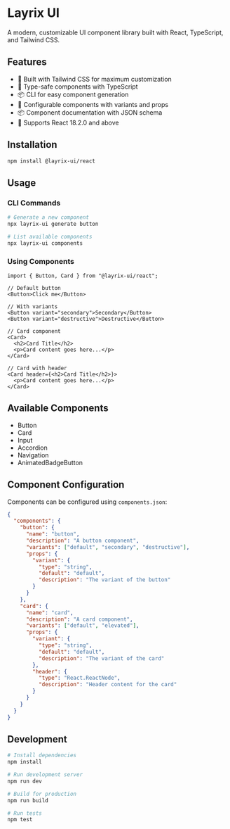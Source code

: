 # Layrix UI

A modern, customizable UI component library built with React, TypeScript, and Tailwind CSS.

## Features

- 🎨 Built with Tailwind CSS for maximum customization
- 🚀 Type-safe components with TypeScript
- 📦 CLI for easy component generation
- 🎯 Configurable components with variants and props
- 📦 Component documentation with JSON schema
- 🎯 Supports React 18.2.0 and above

## Installation

```bash
npm install @layrix-ui/react
```

## Usage

### CLI Commands

```bash
# Generate a new component
npx layrix-ui generate button

# List available components
npx layrix-ui components
```

### Using Components

```tsx
import { Button, Card } from "@layrix-ui/react";

// Default button
<Button>Click me</Button>

// With variants
<Button variant="secondary">Secondary</Button>
<Button variant="destructive">Destructive</Button>

// Card component
<Card>
  <h2>Card Title</h2>
  <p>Card content goes here...</p>
</Card>

// Card with header
<Card header={<h2>Card Title</h2>}>
  <p>Card content goes here...</p>
</Card>
```

## Available Components

- Button
- Card
- Input
- Accordion
- Navigation
- AnimatedBadgeButton

## Component Configuration

Components can be configured using `components.json`:

```json
{
  "components": {
    "button": {
      "name": "button",
      "description": "A button component",
      "variants": ["default", "secondary", "destructive"],
      "props": {
        "variant": {
          "type": "string",
          "default": "default",
          "description": "The variant of the button"
        }
      }
    },
    "card": {
      "name": "card",
      "description": "A card component",
      "variants": ["default", "elevated"],
      "props": {
        "variant": {
          "type": "string",
          "default": "default",
          "description": "The variant of the card"
        },
        "header": {
          "type": "React.ReactNode",
          "description": "Header content for the card"
        }
      }
    }
  }
}
```

## Development

```bash
# Install dependencies
npm install

# Run development server
npm run dev

# Build for production
npm run build

# Run tests
npm test
```
